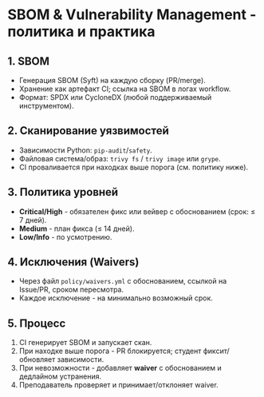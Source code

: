 # SBOM & Vulnerability Management - политика и практика

## 1. SBOM
- Генерация SBOM (Syft) на каждую сборку (PR/merge).
- Хранение как артефакт CI; ссылка на SBOM в логах workflow.
- Формат: SPDX или CycloneDX (любой поддерживаемый инструментом).

## 2. Сканирование уязвимостей
- Зависимости Python: `pip-audit`/`safety`.
- Файловая система/образ: `trivy fs` / `trivy image` или `grype`.
- CI проваливается при находках выше порога (см. политику ниже).

## 3. Политика уровней
- **Critical/High** - обязателен фикс или вейвер с обоснованием (срок: ≤ 7 дней).
- **Medium** - план фикса (≤ 14 дней).
- **Low/Info** - по усмотрению.

## 4. Исключения (Waivers)
- Через файл `policy/waivers.yml` с обоснованием, ссылкой на Issue/PR, сроком пересмотра.
- Каждое исключение - на минимально возможный срок.

## 5. Процесс
1) CI генерирует SBOM и запускает скан.  
2) При находке выше порога - PR блокируется; студент фиксит/обновляет зависимости.  
3) При невозможности - добавляет **waiver** с обоснованием и дедлайном устранения.  
4) Преподаватель проверяет и принимает/отклоняет waiver.
